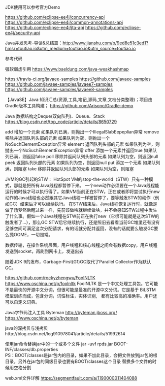 JDK使用可以参考官方Demo


https://github.com/eclipse-ee4j/concurrency-api
https://github.com/eclipse-ee4j/common-annotations-api
https://github.com/eclipse-ee4j/jta-api
https://github.com/eclipse-ee4j/security-api



Java并发思考-导读&总结篇：http://www.jianshu.com/p/9ed8e51c3ed1?hmsr=toutiao.io&utm_medium=toutiao.io&utm_source=toutiao.io



参考代码

强软弱虚引用
https://www.baeldung.com/java-weakhashmap

https://travis-ci.org/javaee-samples
https://github.com/javaee-samples
https://github.com/javaee-samples/javaee7-samples
https://github.com/javaee-samples/javaee8-samples

【JavaSE】Java 知识汇总(资源,工具,笔记,源码,文章,文档分类整理)；项目由Gradle版本工具构建；
https://github.com/Arisono/Gradle-demo


Java 数据结构之Deque(双向队列)、Queue、Stack
https://blog.csdn.net/top_code/article/details/8650729

add        增加一个元索                     如果队列已满，则抛出一个IIIegaISlabEepeplian异常
remove   移除并返回队列头部的元素    如果队列为空，则抛出一个NoSuchElementException异常
element  返回队列头部的元素             如果队列为空，则抛出一个NoSuchElementException异常
offer       添加一个元素并返回true       如果队列已满，则返回false
poll         移除并返问队列头部的元素    如果队列为空，则返回null
peek       返回队列头部的元素             如果队列为空，则返回null
put         添加一个元素                      如果队列满，则阻塞
take        移除并返回队列头部的元素     如果队列为空，则阻塞



JVM的GC引起的STW：
HotSpot VM的stop-the-world（STW）只有一种模式，那就是把所有Java线程都暂停下来。
一个new动作必须要在一个Java线程能运行的时候才可以执行得了。如果VM当前正在STW，正在或者即将尝试执行new动作的Java线程也必然跟其它Java线程一样被暂停了，要等触发STW的动作（例如GC）结束后才可以继续执行。
在STW结束后，Java线程恢复运行时，就像是做了场梦然后醒过来一样，先前该做啥就继续做啥，并不会感知STW过程中发生了什么事。假如一个Java线程在STW前正在执行new（它很可能就是这次STW的触发者了…），那么GC STW后它继续执行，还是照旧去看看当前GC堆里还有没有足够空间可满足这次分配请求，有的话就分配并返回，没有的话就要么触发GC要么抛OOME，一切照常。


数据传输，在操作系统层面，用户线程和核心线程之间会有数据copy，用户线程发送到socket，再刷到网卡上，发送出去



随着JDK 9的发布，Garbage-First(G1)GC取代了Parallel Collector作为默认GC。

https://github.com/rockyzhengwu/FoolNLTK
https://www.oschina.net/p/foolnltk
 FoolNLTK 是一个中文处理工具包。它可能不是最快的开源中文分词，但很可能是最准的开源中文分词。它是基于 BiLSTM 模型训练而成，包含分词，词性标注，实体识别,　都有比较高的准确率。用户还可以自定义词典。


Java字节码注入工具 Byteman
http://byteman.jboss.org/
https://www.oschina.net/p/byteman


java的深拷贝与浅拷贝http://blog.csdn.net/lcg910978041/article/details/51992614



使用jar命令替换jar中的一个或多个文件
jar -uvf rpds.jar BOOT-INF/classes/db.properties  
PS：BOOT/classes是jar包内的目录，如果不加此目录，会把文件放到jar包的根目录，另外在jar包的同级目录也要有BOOT/classes这个目录
替换多个文件的时候用空格分割



web.xml文件详解
https://segmentfault.com/a/1190000011404088






